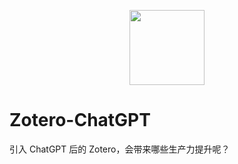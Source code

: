 <p align="center">
  <img src="https://figurebed-iseex.oss-cn-hangzhou.aliyuncs.com/202303051235700.png" width=120 />
</p>

# Zotero-ChatGPT

引入 ChatGPT 后的 Zotero，会带来哪些生产力提升呢？
